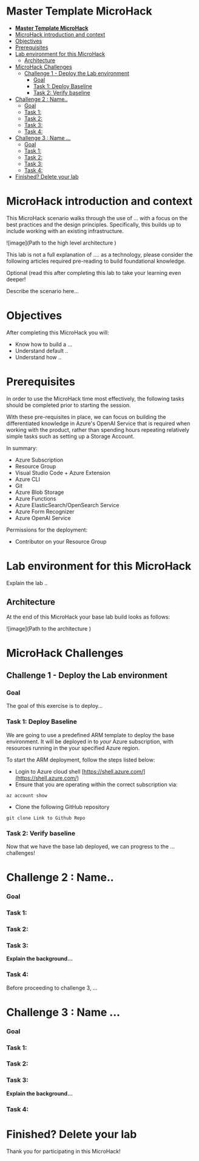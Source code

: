 # **Master Template MicroHack**

- [**Master Template MicroHack**](#master-template-microhack)
- [MicroHack introduction and context](#microhack-introduction-and-context)
- [Objectives](#objectives)
- [Prerequisites](#prerequisites)
- [Lab environment for this MicroHack](#lab-environment-for-this-microhack)
  - [Architecture](#architecture)
- [MicroHack Challenges](#microhack-challenges)
  - [Challenge 1 - Deploy the Lab environment](#challenge-1---deploy-the-lab-environment)
    - [Goal](#goal)
    - [Task 1: Deploy Baseline](#task-1-deploy-baseline)
    - [Task 2: Verify baseline](#task-2-verify-baseline)
- [Challenge 2 : Name..](#challenge-2--name)
    - [Goal](#goal-1)
    - [Task 1:](#task-1)
    - [Task 2:](#task-2)
    - [Task 3:](#task-3)
    - [Task 4:](#task-4)
- [Challenge 3 : Name ...](#challenge-3--name-)
    - [Goal](#goal-2)
    - [Task 1:](#task-1-1)
    - [Task 2:](#task-2-1)
    - [Task 3:](#task-3-1)
    - [Task 4:](#task-4-1)
- [Finished? Delete your lab](#finished-delete-your-lab)

# MicroHack introduction and context

This MicroHack scenario walks through the use of ... with a focus on the best practices and the design principles. Specifically, this builds up to include working with an existing infrastructure.

![image](Path to the high level architecture )

This lab is not a full explanation of .... as a technology, please consider the following articles required pre-reading to build foundational knowledge.

Optional (read this after completing this lab to take your learning even deeper!

Describe the scenario here...

# Objectives

After completing this MicroHack you will:

- Know how to build a ...
- Understand default ..
- Understand how ..

# Prerequisites

In order to use the MicroHack time most effectively, the following tasks should be completed prior to starting the session.

With these pre-requisites in place, we can focus on building the differentiated knowledge in Azure's OpenAI Service that is required when working with the product, rather than spending hours repeating relatively simple tasks such as setting up a Storage Account.

In summary:

- Azure Subscription
- Resource Group
- Visual Studio Code + Azure Extension
- Azure CLI
- Git
- Azure Blob Storage
- Azure Functions
- Azure ElasticSearch/OpenSearch Service
- Azure Form Recognizer
- Azure OpenAI Service

Permissions for the deployment:

- Contributor on your Resource Group
  
# Lab environment for this MicroHack

Explain the lab ..

## Architecture

At the end of this MicroHack your base lab build looks as follows:

![image](Path to the architecture )

# MicroHack Challenges 

## Challenge 1 - Deploy the Lab environment

### Goal 

The goal of this exercise is to deploy...

### Task 1: Deploy Baseline

We are going to use a predefined ARM template to deploy the base environment. It will be deployed in to *your* Azure subscription, with resources running in the your specified Azure region.

To start the ARM deployment, follow the steps listed below:

- Login to Azure cloud shell [https://shell.azure.com/](https://shell.azure.com/)
- Ensure that you are operating within the correct subscription via:

`az account show`

- Clone the following GitHub repository 

`git clone Link to Github Repo `

### Task 2: Verify baseline

Now that we have the base lab deployed, we can progress to the ... challenges!


# Challenge 2 : Name..

### Goal

### Task 1: 

### Task 2: 

### Task 3: 

**Explain the background...**

### Task 4: 

Before proceeding to challenge 3, ...

# Challenge 3 : Name ...

### Goal

### Task 1: 

### Task 2: 

### Task 3: 

**Explain the background...**

### Task 4: 

# Finished? Delete your lab


Thank you for participating in this MicroHack!
